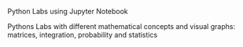 Python Labs using Jupyter Notebook

Pythons Labs with different mathematical concepts and visual 
graphs: matrices, integration, probability and statistics
